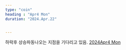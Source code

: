 ```yaml
---
type: "coin"
heading : "Apr4 Mon"
duration: "2024.Apr.22"


---
```

 

하락후 상승파동나오는 지점을 기다리고 있음. 
[2024Apr4 Mon](/todo/images/Document2024Apr4-Mon.pdf)



